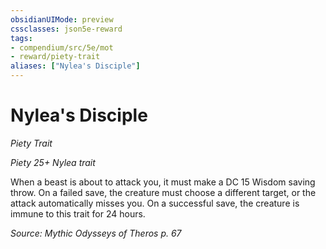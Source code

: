 ```yaml
---
obsidianUIMode: preview
cssclasses: json5e-reward
tags:
- compendium/src/5e/mot
- reward/piety-trait
aliases: ["Nylea's Disciple"]
---
```

# Nylea's Disciple
*Piety Trait*  

*Piety 25+ Nylea trait*

When a beast is about to attack you, it must make a DC 15 Wisdom saving throw. On a failed save, the creature must choose a different target, or the attack automatically misses you. On a successful save, the creature is immune to this trait for 24 hours.

*Source: Mythic Odysseys of Theros p. 67*
